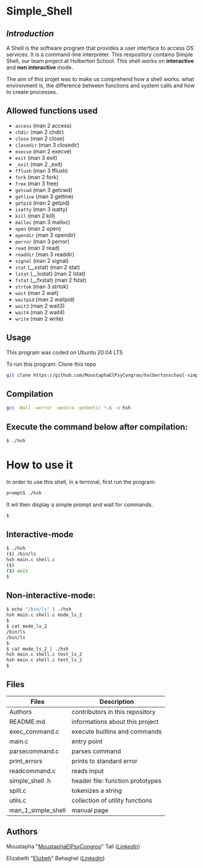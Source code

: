 # Simple_Shell

## _Introduction_

A Shell is the software program that provides a user interface to access OS services. It is a command-line interpreter. This respository contains Simple Shell, our team project at Holberton School. This shell works on **interactive** and **non interactive** mode.

The aim of this projet was to make us comprehend how a shell works. what environment is, the difference between functions and system calls and how to create processes.

## Allowed functions used

*   `access` (man 2 access)
*   `chdir` (man 2 chdir)
*   `close` (man 2 close)
*   `closedir` (man 3 closedir)
*   `execve` (man 2 execve)
*   `exit` (man 3 exit)
*   `_exit` (man 2 _exit)
*   `fflush` (man 3 fflush)
*   `fork` (man 2 fork)
*   `free` (man 3 free)
*   `getcwd` (man 3 getcwd)
*   `getline` (man 3 getline)
*   `getpid` (man 2 getpid)
*   `isatty` (man 3 isatty)
*   `kill` (man 2 kill)
*   `malloc` (man 3 malloc)
*   `open` (man 2 open)
*   `opendir` (man 3 opendir)
*   `perror` (man 3 perror)
*   `read` (man 2 read)
*   `readdir` (man 3 readdir)
*   `signal` (man 2 signal)
*   `stat` (__xstat) (man 2 stat)
*   `lstat` (__lxstat) (man 2 lstat)
*   `fstat` (__fxstat) (man 2 fstat)
*   `strtok` (man 3 strtok)
*   `wait` (man 2 wait)
*   `waitpid` (man 2 waitpid)
*   `wait3` (man 2 wait3)
*   `wait4` (man 2 wait4)
*   `write` (man 2 write)


## Usage
This program was coded on Ubuntu 20.04 LTS

To run this program:
Clone this repo

```sh
git clone https://github.com/MoustaphaElPsyCongroo/holbertonschool-simple_shell.git
```
## Compilation

```sh
gcc -Wall -werror -wextra -pedantic *.c -o hsh
```

## Execute the command below after compilation:

```sh
$ ./hsh
```
# How to use it 
In order to use this shell, in a terminal, first run the program:
```sh
prompt$ ./hsh
```
It wil then display a simple prompt and wait for commands.
```sh
$
```

## Interactive-mode

```sh
$ ./hsh
($) /bin/ls
hsh main.c shell.c
($)
($) exit
$
```
## Non-interactive-mode:

```sh
$ echo "/bin/ls" | ./hsh
hsh main.c shell.c mode_ls_2
$
$ cat mode_ls_2
/bin/ls
/bin/ls
$
$ cat mode_ls_2 | ./hsh
hsh main.c shell.c test_ls_2
hsh main.c shell.c test_ls_2
$
```
## Files
| Files | Description |
| ----- | ----------- |
| Authors |contributors in this repository |
| README.md | informations about this project |
| exec_command.c| execute builtins and commands |
| main.c | entry point |
| parsecommand.c | parses command |
| print_errors | prints to standard error |
| readcommand.c | reads input |
| simple_shell .h | header file: function prototypes |
| split.c | tokenizes a string |
|utils.c | collection of utility functions |
|man_1_simple_shell | manual page |

## Authors
Moustapha "[MoustaphaElPsyCongroo](https://github.com/MoustaphaElPsyCongroo)" Tall (*[Linkedin](https://www.linkedin.com/in/moustapha-tall-b26960183/)*)

Elizabeth "[Elizbeh](https://github.com/Elizbeh)" Behaghel (*[Linkedin](https://www.linkedin.com/in/elizabeth-behaghel)*)
